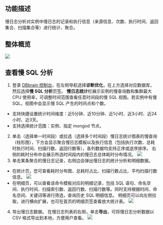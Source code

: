 
## 功能描述
慢日志分析对实例中慢日志的记录和执行信息（来源信息、次数、执行时间、返回集合、扫描集合等）进行统计、聚合。

## 整体概览
![](https://qcloudimg.tencent-cloud.cn/raw/b9d9abd64dc63d0f13c457e0827a9882.png)

## 查看慢 SQL 分析
1. 登录 [DBbrain 控制台](https://console.cloud.tencent.com/dbbrain/slow-sql)，在左侧导航选择**诊断优化**，在上方选择对应数据库，然后选择**慢 SQL 分析**页签。
**慢日志统计**栏展示实例的慢查询数和集群最大 CPU 使用率，可调整时间范围查看任意时间段的慢 SQL 视图。若实例中有慢 SQL，视图中会显示慢 SQL 产生的时间点和个数。
  - 支持快捷设置统计时间维度：近5分钟、近10分钟、近1小时、近3小时、近24小时、近3天。
  - 支持选择统计范围：实例、指定 mongod 节点。
2. 单击（选择单一时间段）或拉选（选择多个时间段）慢日志统计图表的慢查询（柱形图），下方会显示聚合慢日志模板以及执行信息（包括执行次数、总耗时执行时间、扫描行数、返回行数等），各列数据均支持正序或逆序排序。
  右侧的耗时分布中会展示所选时间段内的慢日志总体耗时分布情况。
  ![](https://qcloudimg.tencent-cloud.cn/raw/72bab20e3c3bc865345b0d92cd17e295.png)
3. 单击某条聚合的慢日志记录，右侧边会弹出慢日志的统计分析和明细数据。
 - 在统计页，您可查看耗时分布图、总耗时占比、扫描行数占比、平均扫描行数信息。
  ![](https://qcloudimg.tencent-cloud.cn/raw/235fab6999bed8b5b17cdd2130bed503.png)
 - 在明细页，可以查看该命令模板对应的明细记录，包括 SQL 语句、命名空间、执行时间、扫描索引数、返回行数、扫描行数等。同时支持根据时间、命名空间、关键词等进行筛选，查询历史 SQL 明细信息。
  明细页可以向左侧拉取，进行横向扩展，也可在首页的明细页签查看放大统计表。
  ![](https://qcloudimg.tencent-cloud.cn/raw/8c8c403c325f4f4e5f6c4a87d8e69c11.png)
4. 导出慢日志数据。
   在慢日志列表的右侧，单击**导出**，可将慢日志分析数据以 CSV 格式导出到本地，方便用户查看。
![](https://qcloudimg.tencent-cloud.cn/raw/feb84853c63580554a79af5743505c4b.png)
